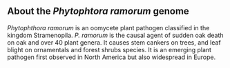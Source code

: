 About the *Phytophtora ramorum* genome
--------------------------------------

*Phytophthora ramorum* is an oomycete plant pathogen classified in the
kingdom Stramenopila. *P. ramorum* is the causal agent of sudden oak
death on oak and over 40 plant genera. It causes stem cankers on trees,
and leaf blight on ornamentals and forest shrubs species. It is an
emerging plant pathogen first observed in North America but also
widespread in Europe.
